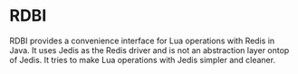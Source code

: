 RDBI
====

RDBI provides a convenience interface for Lua operations with Redis in Java. It uses Jedis as the Redis driver and is not
an abstraction layer ontop of Jedis. It tries to make Lua operations with Jedis simpler and cleaner.

